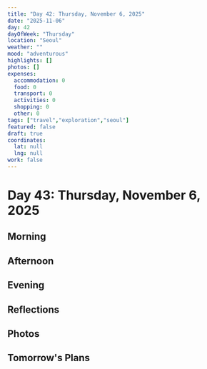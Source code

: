 ```yaml
---
title: "Day 42: Thursday, November 6, 2025"
date: "2025-11-06"
day: 42
dayOfWeek: "Thursday"
location: "Seoul"
weather: ""
mood: "adventurous"
highlights: []
photos: []
expenses:
  accommodation: 0
  food: 0
  transport: 0
  activities: 0
  shopping: 0
  other: 0
tags: ["travel","exploration","seoul"]
featured: false
draft: true
coordinates:
  lat: null
  lng: null
work: false
---
```

# Day 43: Thursday, November 6, 2025

## Morning

## Afternoon

## Evening

## Reflections

## Photos

## Tomorrow's Plans
